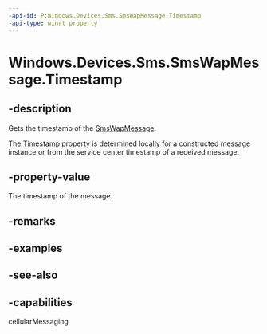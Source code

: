 ----api-id: P:Windows.Devices.Sms.SmsWapMessage.Timestamp
-api-type: winrt property
---<!-- Property syntaxpublic Windows.Foundation.DateTime Timestamp { get; }--># Windows.Devices.Sms.SmsWapMessage.Timestamp## -descriptionGets the timestamp of the [SmsWapMessage](smswapmessage.md).The [Timestamp](smswapmessage_timestamp.md) property is determined locally for a constructed message instance or from the service center timestamp of a received message.## -property-valueThe timestamp of the message.## -remarks## -examples## -see-also## -capabilitiescellularMessaging